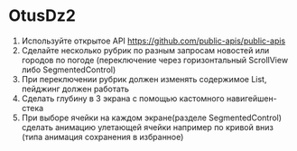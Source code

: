 # OtusDz2
1.  Используйте открытое API https://github.com/public-apis/public-apis
2.  Сделайте несколько рубрик по разным запросам новостей или городов по погоде (переключение через горизонтальный ScrollView либо SegmentedControl)
3.  При переключении рубрик должен изменять содержимое List, пейджинг должен работать
4.  Сделать глубину в 3 экрана с помощью кастомного навигейшен-стека
5.  При выборе ячейки на каждом экране(разделе SegmentedControl) сделать анимацию улетающей ячейки например по кривой вниз (типа анимация сохранения в избранное)
